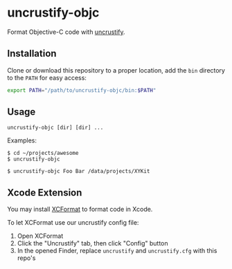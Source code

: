# uncrustify-objc

Format Objective-C code with [uncrustify](https://github.com/uncrustify/uncrustify).

## Installation

Clone or download this repository to a proper location, add the `bin` directory to the `PATH` for easy access:

```sh
export PATH="/path/to/uncrustify-objc/bin:$PATH"
```

## Usage

```
uncrustify-objc [dir] [dir] ...
```

Examples:

```console
$ cd ~/projects/awesome
$ uncrustify-objc
```

```console
$ uncrustify-objc Foo Bar /data/projects/XYKit
```

## Xcode Extension

You may install [XCFormat](https://apps.apple.com/us/app/xcformat/id1165321484?mt=12) to format code in Xcode.

To let XCFormat use our uncrustify config file:

1. Open XCFormat
2. Click the "Uncrustify" tab, then click "Config" button
3. In the opened Finder, replace `uncrustify` and `uncrustify.cfg` with this repo's
